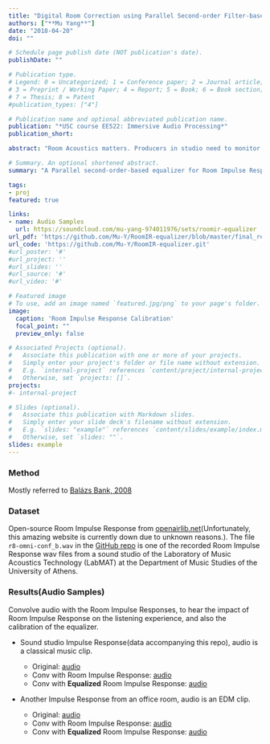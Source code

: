 ```yaml
---
title: "Digital Room Correction using Parallel Second-order Filter-based Equalizer"
authors: ["**Mu Yang**"]
date: "2018-04-20"
doi: ""

# Schedule page publish date (NOT publication's date).
publishDate: ""

# Publication type.
# Legend: 0 = Uncategorized; 1 = Conference paper; 2 = Journal article;
# 3 = Preprint / Working Paper; 4 = Report; 5 = Book; 6 = Book section;
# 7 = Thesis; 8 = Patent
#publication_types: ["4"]

# Publication name and optional abbreviated publication name.
publication: "*USC course EE522: Immersive Audio Processing*"
publication_short:

abstract: "Room Acoustics matters. Producers in studio need to monitor every subtle detail in music. Every ordinary people wants excellent sound quality for their playback system to enjoy movies, music, TV broadcast, etc. However, if the room where the sound system is installed gives undesired acoustical effect on the audio, these wishes could never come true, no matter how much money you invest in your electronic playback system. Bad room acoustics is a common problem in almost every realistic room. That is why we need extra calibration technologies to make up for the acoustical effect, or to put it more specifically, the frequency response of the room.  <br /> <br /> In this project, a Parallel second-order-based equalizer design method is deployed for loudspeaker-room correction problem. "

# Summary. An optional shortened abstract.
summary: "A Parallel second-order-based equalizer for Room Impulse Response Calibration."

tags:
- proj
featured: true

links:
- name: Audio Samples
  url: https://soundcloud.com/mu-yang-974011976/sets/roomir-equalizer
url_pdf: 'https://github.com/Mu-Y/RoomIR-equalizer/blob/master/final_report.pdf'
url_code: 'https://github.com/Mu-Y/RoomIR-equalizer.git'
#url_poster: '#'
#url_project: ''
#url_slides: ''
#url_source: '#'
#url_video: '#'

# Featured image
# To use, add an image named `featured.jpg/png` to your page's folder. 
image:
  caption: 'Room Impulse Response Calibration'
  focal_point: ""
  preview_only: false

# Associated Projects (optional).
#   Associate this publication with one or more of your projects.
#   Simply enter your project's folder or file name without extension.
#   E.g. `internal-project` references `content/project/internal-project/index.md`.
#   Otherwise, set `projects: []`.
projects:
#- internal-project

# Slides (optional).
#   Associate this publication with Markdown slides.
#   Simply enter your slide deck's filename without extension.
#   E.g. `slides: "example"` references `content/slides/example/index.md`.
#   Otherwise, set `slides: ""`.
slides: example
---
```


### Method

Mostly referred to [Balázs Bank, 2008](https://ieeexplore.ieee.org/document/4529229)

### Dataset

Open-source Room Impulse Response from [openairlib.net](http://www.openairlib.net/auralizationdb/content/live-room-sound-studio-laboratory-university-athens)(Unfortunately, this amazing website is currently down due to unknown reasons.). The file `r8-omni-conf_b.wav` in the [GitHub repo](https://github.com/Mu-Y/RoomIR-equalizer.git) is one of the recorded Room Impulse Response wav files from a sound studio of the Laboratory of Music Acoustics Technology (LabMAT) at the Department of Music Studies of the University of Athens.

### Results(Audio Samples)

Convolve audio with the Room Impulse Responses, to hear the impact of Room Impulse Response on the listening experience, and also the calibration of the equalizer.

- Sound studio Impulse Response(data accompanying this repo), audio is a classical music clip.
  - Original: [audio](https://soundcloud.com/mu-yang-974011976/classic-short?in=mu-yang-974011976/sets/roomir-equalizer)
  - Conv with Room Impulse Response: [audio](https://soundcloud.com/mu-yang-974011976/classic-short-live-studio?in=mu-yang-974011976/sets/roomir-equalizer)
  - Conv with **Equalized** Room Impulse Response: [audio](https://soundcloud.com/mu-yang-974011976/classic-short-live-studio-eq?in=mu-yang-974011976/sets/roomir-equalizer)

- Another Impulse Response from an office room, audio is an EDM clip.
  - Original: [audio](https://soundcloud.com/mu-yang-974011976/edm-short?in=mu-yang-974011976/sets/roomir-equalizer)
  - Conv with Room Impulse Response: [audio](https://soundcloud.com/mu-yang-974011976/edm-short-air-office?in=mu-yang-974011976/sets/roomir-equalizer)
  - Conv with **Equalized** Room Impulse Response: [audio](https://soundcloud.com/mu-yang-974011976/edm-short-air-office-eq?in=mu-yang-974011976/sets/roomir-equalizer)